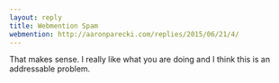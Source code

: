 ```yaml
---
layout: reply
title: Webmention Spam
webmention: http://aaronparecki.com/replies/2015/06/21/4/
---
```


<article>
  <p>That makes sense.   I really like what you are doing and I think this is an addressable problem.</p>
</article>
